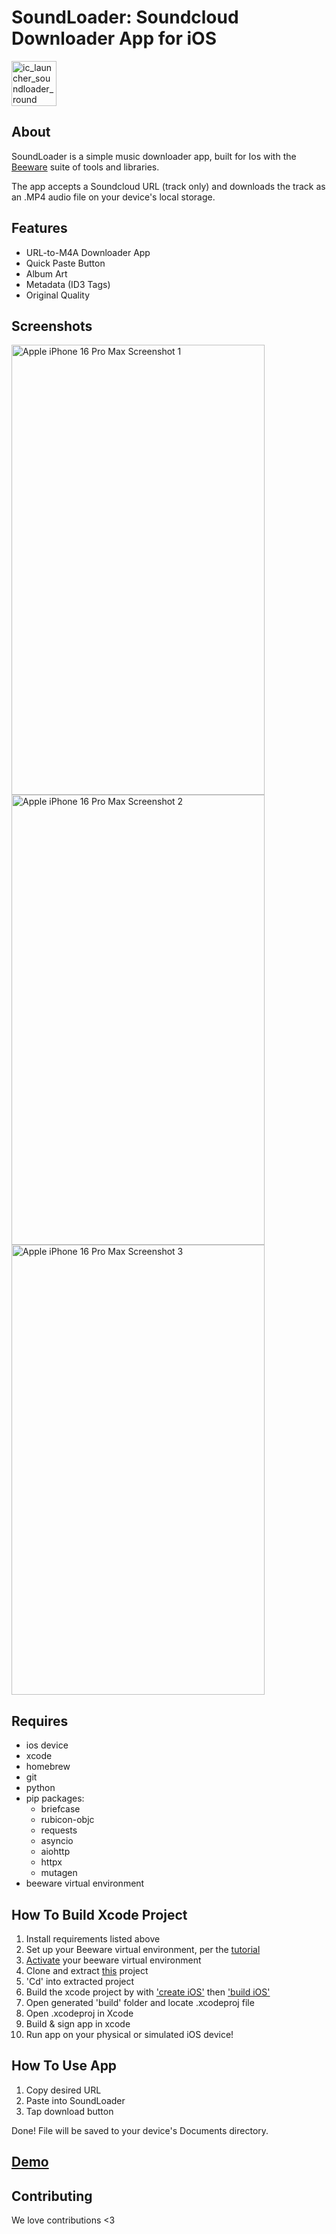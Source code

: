# SoundLoader: Soundcloud Downloader App for iOS

<img width="72" height="72" alt="ic_launcher_soundloader_round" src="https://github.com/user-attachments/assets/1cd86fc9-3afa-415c-8bcf-6d0cd810ab82" />  

## About

SoundLoader is a simple music downloader app, built for Ios with the [Beeware](https://beeware.org) suite of tools and libraries.  

The app accepts a Soundcloud URL (track only) and downloads the track as an .MP4 audio file on your device's local storage.


## Features

*  URL-to-M4A Downloader App
*  Quick Paste Button
*  Album Art
*  Metadata (ID3 Tags)
*  Original Quality

## Screenshots

<img width="405" height="720" alt="Apple iPhone 16 Pro Max Screenshot 1" src="https://github.com/user-attachments/assets/355a98ef-5c96-446d-9b1b-e16e837bab9b" />
<img width="405" height="720" alt="Apple iPhone 16 Pro Max Screenshot 2" src="https://github.com/user-attachments/assets/e463bfb3-b7e0-4dba-8c1e-a00d83b6c4ca" />
<img width="405" height="720" alt="Apple iPhone 16 Pro Max Screenshot 3" src="https://github.com/user-attachments/assets/d466dd7c-af13-4c3a-aac3-5a94b344f438" />

## Requires

* ios device
* xcode
* homebrew
* git
* python
* pip packages:
  * briefcase
  * rubicon-objc
  * requests
  * asyncio
  * aiohttp
  * httpx
  * mutagen
* beeware virtual environment

## How To Build Xcode Project

1.  Install requirements listed above
2.  Set up your Beeware virtual environment, per the [tutorial]((https://docs.beeware.org/en/latest/tutorial/tutorial-0.html#))
3.  [Activate](https://docs.beeware.org/en/latest/tutorial/tutorial-0.html#) your beeware virtual environment
4.  Clone and extract [this](https://github.com/mvxGREEN/SoundLoaderIos) project
6.  'Cd' into extracted project
7.  Build the xcode project by with ['create iOS'](https://docs.beeware.org/en/latest/tutorial/tutorial-5/iOS.html) then ['build iOS'](https://docs.beeware.org/en/latest/tutorial/tutorial-5/iOS.html)
8.  Open generated 'build' folder and locate .xcodeproj file
9.  Open .xcodeproj in Xcode
10.  Build & sign app in xcode
11.  Run app on your physical or simulated iOS device!

## How To Use App


1.  Copy desired URL
2.  Paste into SoundLoader
3.  Tap download button

Done!  File will be saved to your device's Documents directory.


## [Demo](https://youtu.be/Evi0wVs-WLI?si=z8fdNlIfUhn9m3Xa)


## Contributing

We love contributions <3

